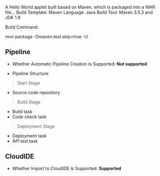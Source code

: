 A Hello World applet built based on Maven, which is packaged into a WAR file...
Build Template: Maven
Language: Java
Build Tool: Maven 3.5.3 and JDK 1.8

Build Command:

mvn package -Dmaven.test.skip=true  -U


## Pipeline

- Whether Automatic Pipeline Creation Is Supported: **Not supported**

- Pipeline Structure

> Start Stage
+ Source code repository

> Build Stage
+ Build task
+ Code check task

> Deployment Stage
+ Deployment task
+ API test task

## CloudIDE

- Whether Import to CloudIDE Is Supported: **Supported**

